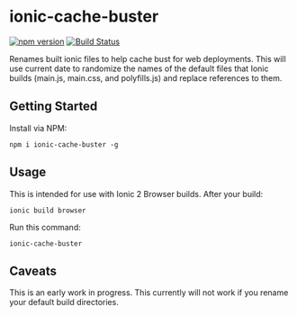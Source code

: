 # ionic-cache-buster

[![npm version](https://badge.fury.io/js/ionic-cache-buster.svg)](https://badge.fury.io/js/ionic-cache-buster) [![Build Status](https://travis-ci.org/jlbeard84/ionic-cache-buster.svg?branch=master)](https://travis-ci.org/jlbeard84/ionic-cache-buster)

Renames built ionic files to help cache bust for web deployments. This will use current date to randomize the names of the default files that Ionic builds (main.js, main.css, and polyfills.js) and replace references to them.

## Getting Started

Install via NPM:

    npm i ionic-cache-buster -g
    
## Usage

This is intended for use with Ionic 2 Browser builds. After your build:

    ionic build browser
    
Run this command:

    ionic-cache-buster
    
## Caveats 

This is an early work in progress. This currently will not work if you rename your default build directories.
